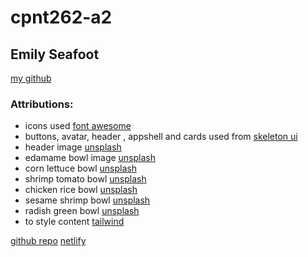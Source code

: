 # cpnt262-a2
## Emily Seafoot
[my github](https://github.com/Emilypearl91)

### Attributions:
- icons used [font awesome](https://fontawesome.com/search?m=free&o=r)
- buttons, avatar, header , appshell and cards used from [skeleton ui](https://www.skeleton.dev/docs/introduction) 
- header image [unsplash](https://unsplash.com/photos/cooked-dish-on-gray-bowl--YHSwy6uqvk)
- edamame bowl image [unsplash](https://unsplash.com/photos/vegetable-and-meat-on-bowl-kcA-c3f_3FE)
- corn lettuce bowl [unsplash](https://unsplash.com/photos/vegetable-and-meat-on-bowl-kcA-c3f_3FE)
- shrimp tomato bowl [unsplash](https://unsplash.com/photos/cooked-shrimp-dish-w_z0RJCSBiE)
- chicken rice bowl [unsplash](https://unsplash.com/photos/corn-and-sliced-tomato-on-white-ceramic-bowl-zhkhwGrqilw)
- sesame shrimp bowl [unsplash](https://unsplash.com/photos/vegetable-salad-in-white-ceramic-bowl-FtpgFeUQuAY)
- radish green bowl [unsplash](https://unsplash.com/photos/green-salad-on-a-black-bowl-bBzjWthTqb8) 
- to style content [tailwind](https://tailwindcss.com/docs/align-content)

[github repo](https://github.com/Emilypearl91/cpnt262-a2)
[netlify](https://legendary-pegasus-616557.netlify.app/)